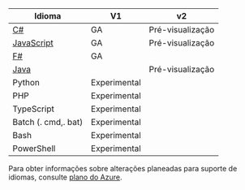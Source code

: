|Idioma                                 |V1          |v2|
|-----------------------------------------|------------|--|
|[C#](../articles/azure-functions/functions-reference-csharp.md)|GA|Pré-visualização|
|[JavaScript](../articles/azure-functions/functions-reference-node.md)|GA|Pré-visualização|
|[F#](../articles/azure-functions/functions-reference-fsharp.md)|GA||
|[Java](../articles/azure-functions/functions-reference-java.md)||Pré-visualização|
|Python              |Experimental||
|PHP                 |Experimental||
|TypeScript          |Experimental||
|Batch (. cmd,. bat)  |Experimental||
|Bash                |Experimental||
|PowerShell          |Experimental||

Para obter informações sobre alterações planeadas para suporte de idiomas, consulte [plano do Azure](https://azure.microsoft.com/roadmap/?tag=functions).